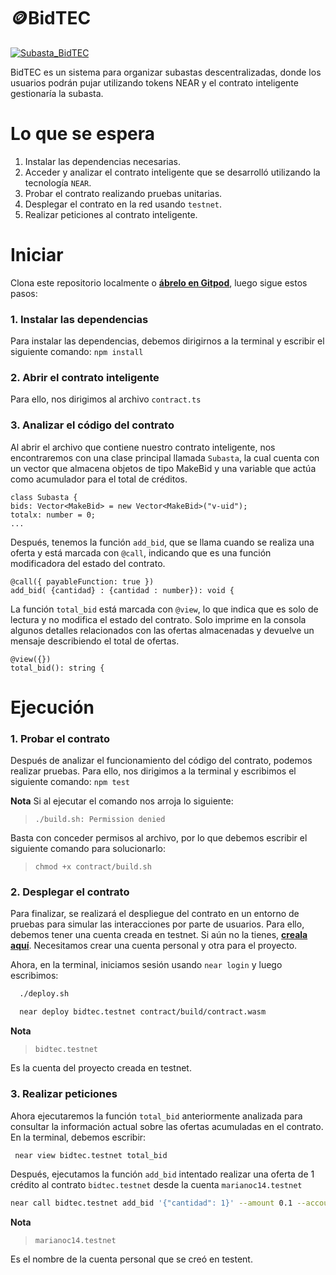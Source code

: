 # 🪙BidTEC

[![Subasta_BidTEC](https://dircomfidencial.com/wp-content/uploads/2021/04/Sin-titulo.png "Subasta_BidTEC")](https://dircomfidencial.com/wp-content/uploads/2021/04/Sin-titulo.png "Subasta_BidTEC")

BidTEC es un sistema para organizar subastas descentralizadas, donde los usuarios podrán pujar utilizando tokens NEAR y el contrato inteligente gestionaría la subasta. 

# Lo que se espera 

1. Instalar las dependencias necesarias.
2. Acceder y analizar el contrato inteligente que se desarrolló utilizando la tecnología `NEAR`.
3. Probar el contrato realizando pruebas unitarias.
4. Desplegar el contrato en la red usando `testnet`.
5. Realizar peticiones al contrato inteligente.


# Iniciar

Clona este repositorio localmente o [**ábrelo en Gitpod**](https://gitpod.io/#/github.com/near-examples/guest_book-js), luego sigue estos pasos:

### 1. Instalar las dependencias
Para instalar las dependencias, debemos dirigirnos a la terminal y escribir el siguiente comando:  `npm install`

### 2. Abrir el contrato inteligente
Para ello, nos dirigimos al archivo `contract.ts`

### 3. Analizar el código del contrato
Al abrir el archivo que contiene nuestro contrato inteligente, nos encontraremos con una clase principal llamada `Subasta`, la cual cuenta con un vector que almacena objetos de tipo MakeBid y una variable que actúa como acumulador para el total de créditos.

    class Subasta {
    bids: Vector<MakeBid> = new Vector<MakeBid>("v-uid");
    totalx: number = 0;
	...

Después, tenemos la función `add_bid`, que se llama cuando se realiza una oferta y está marcada con `@call`, indicando que es una función modificadora del estado del contrato.

    @call({ payableFunction: true })
    add_bid( {cantidad} : {cantidad : number}): void {

La función `total_bid` está marcada con `@view`, lo que indica que es solo de lectura y no modifica el estado del contrato. Solo imprime en la consola algunos detalles relacionados con las ofertas almacenadas y devuelve un mensaje describiendo el total de ofertas.

    @view({})
    total_bid(): string {
    
    
# Ejecución
### 1. Probar el contrato
Después de analizar el funcionamiento del código del contrato, podemos realizar pruebas. Para ello, nos dirigimos a la terminal y escribimos el siguiente comando: `npm test`

**Nota**
Si al ejecutar el comando nos arroja lo siguiente:
>`./build.sh: Permission denied`

Basta con conceder permisos al archivo, por lo que debemos escribir el siguiente comando para solucionarlo:
                    
>`chmod +x contract/build.sh`

### 2. Desplegar el contrato
Para finalizar, se realizará el despliegue del contrato en un entorno de pruebas para simular las interacciones por parte de usuarios. Para ello, debemos tener una cuenta creada en testnet. Si aún no la tienes, [**creala aquí**](https://testnet.mynearwallet.com/). Necesitamos crear una cuenta personal y otra para el proyecto.

Ahora, en la terminal, iniciamos sesión usando `near login` y luego escribimos:
```bash
  ./deploy.sh
```
```bash
  near deploy bidtec.testnet contract/build/contract.wasm
```

**Nota**
>`bidtec.testnet`

Es la cuenta del proyecto creada en testnet.

### 3. Realizar peticiones 
Ahora ejecutaremos la función `total_bid` anteriormente analizada para consultar la información actual sobre las ofertas acumuladas en el contrato. En la terminal, debemos escribir:
```bash
 near view bidtec.testnet total_bid
```
Después, ejecutamos la función `add_bid` intentado realizar una oferta de 1 crédito al contrato  `bidtec.testnet` desde la cuenta  `marianoc14.testnet`
```bash
near call bidtec.testnet add_bid '{"cantidad": 1}' --amount 0.1 --accountId marianoc14.testnet
```

**Nota**
>`marianoc14.testnet`

Es el nombre de la cuenta personal que se creó en testent.
